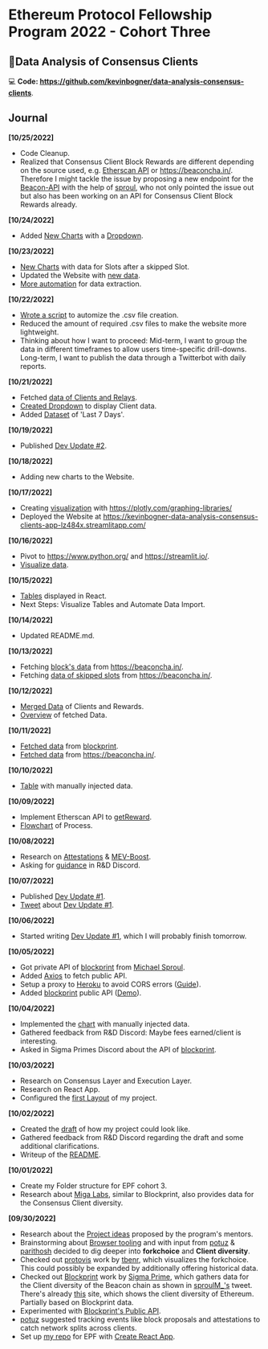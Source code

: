 # Ethereum Protocol Fellowship Program 2022 - Cohort Three

## 💾Data Analysis of Consensus Clients

:computer: **Code: https://github.com/kevinbogner/data-analysis-consensus-clients**.

## Journal
**[10/25/2022]**
- Code Cleanup.
- Realized that Consensus Client Block Rewards are different depending on the source used, e.g. [Etherscan API](https://etherscan.io/apis) or https://beaconcha.in/. Therefore I might tackle the issue by proposing a new endpoint for the [Beacon-API](https://ethereum.github.io/beacon-APIs/#/Beacon) with the help of [sproul](https://github.com/michaelsproul), who not only pointed the issue out but also has been working on an API for Consensus Client Block Rewards already.

**[10/24/2022]**
- Added [New Charts](https://user-images.githubusercontent.com/114221396/197732818-ea516e9c-cf90-4c51-8854-9a9e3d26afd3.png) with a [Dropdown](https://user-images.githubusercontent.com/114221396/197732953-87b3f4a3-9e7f-413e-975b-870e64a428bd.png).

**[10/23/2022]**
- [New Charts](https://user-images.githubusercontent.com/114221396/197408608-579d1049-2e83-475f-bb48-058e5be75821.png) with data for Slots after a skipped Slot.
- Updated the Website with [new data](https://user-images.githubusercontent.com/114221396/197408657-b96ef5a1-823d-42df-8d25-943337bcbd60.png).
- [More automation](https://user-images.githubusercontent.com/114221396/197408789-cf116660-8e6f-4432-8a58-8f805dfb11c4.png) for data extraction.

**[10/22/2022]**
- [Wrote a script](https://user-images.githubusercontent.com/114221396/197349383-831a1bac-5b35-4704-ac91-b7947e581126.png) to automize the .csv file creation.
- Reduced the amount of required .csv files to make the website more lightweight.
- Thinking about how I want to proceed: Mid-term, I want to group the data in different timeframes to allow users time-specific drill-downs. Long-term, I want to publish the data through a Twitterbot with daily reports.

**[10/21/2022]**
- Fetched [data of Clients and Relays](https://user-images.githubusercontent.com/114221396/197228380-c0a6eb72-f5b9-421b-a72a-1afcfeb617f8.png).
- [Created Dropdown](https://user-images.githubusercontent.com/114221396/197228617-374b8e22-3650-47f6-a8b0-6b6b67a3f2c9.png) to display Client data.
- Added [Dataset](https://user-images.githubusercontent.com/114221396/197270088-5a9d1297-b227-452f-9977-74c0be3abf73.png) of 'Last 7 Days'.

**[10/19/2022]**
- Published [Dev Update #2](https://hackmd.io/@lODlsf2CR9uWlyIyEdjjPQ/SkSBLnG7i).

**[10/18/2022]**
- Adding new charts to the Website.

**[10/17/2022]**
- Creating [visualization](https://user-images.githubusercontent.com/114221396/196202723-77851bae-bf00-4b4e-8e17-33e965782025.png) with https://plotly.com/graphing-libraries/
- Deployed the Website at https://kevinbogner-data-analysis-consensus-clients-app-lz484x.streamlitapp.com/

**[10/16/2022]**
- Pivot to https://www.python.org/ and https://streamlit.io/.
- [Visualize data](https://user-images.githubusercontent.com/114221396/196051309-7abcb35f-db99-4a3c-8031-b48254489724.png).

**[10/15/2022]**
- [Tables](https://user-images.githubusercontent.com/114221396/195984206-9690965b-7046-459f-ae15-1fcc1a41af41.png) displayed in React.
- Next Steps: Visualize Tables and Automate Data Import.

**[10/14/2022]**
- Updated README.md.

**[10/13/2022]**
- Fetching [block's data](https://user-images.githubusercontent.com/114221396/195835697-98904eae-5f4f-46ae-a113-708e6e6760c1.png) from https://beaconcha.in/.
- Fetching [data of skipped slots](https://user-images.githubusercontent.com/114221396/195837203-b616384b-3e27-4d39-bb60-ce2a084b5eb7.png) from https://beaconcha.in/.

**[10/12/2022]**
- [Merged Data](https://user-images.githubusercontent.com/114221396/195393208-22f25978-e616-4cb5-94db-a5483a13d4ad.png) of Clients and Rewards.
- [Overview](https://user-images.githubusercontent.com/114221396/195393717-a99d6698-29ed-4965-b73b-fa136499a4ba.png) of fetched Data.

**[10/11/2022]**
- [Fetched data](https://user-images.githubusercontent.com/114221396/195311091-ec87b902-5954-40f6-a23e-c7ed193b6f7b.png) from [blockprint](https://github.com/sigp/blockprint).
- [Fetched data](https://user-images.githubusercontent.com/114221396/195311259-010cdd73-0a01-445b-987f-7d34f95cf84c.png) from https://beaconcha.in/.

**[10/10/2022]**
- [Table](https://user-images.githubusercontent.com/114221396/194887188-86056520-642b-4961-b09c-079fdca08486.png) with manually injected data.

**[10/09/2022]**
- Implement Etherscan API to [getReward](https://docs.etherscan.io/api-endpoints/blocks#get-block-and-uncle-rewards-by-blockno).
- [Flowchart](https://user-images.githubusercontent.com/114221396/194756321-49beb9f3-c710-4678-a667-2190920ce963.png) of Process.

**[10/08/2022]**
- Research on [Attestations](https://ethereum.org/en/developers/docs/consensus-mechanisms/pos/attestations/) & [MEV-Boost](https://boost.flashbots.net/).
- Asking for [guidance](https://user-images.githubusercontent.com/114221396/194708102-d20af266-4912-4f05-81c8-db54e1ef850d.png) in R&D Discord.

**[10/07/2022]**
- Published [Dev Update #1](https://hackmd.io/@lODlsf2CR9uWlyIyEdjjPQ/HkeQ_Qnfi).
- [Tweet](https://twitter.com/kevin_bogner/status/1578353105623601152) about [Dev Update #1](https://hackmd.io/@lODlsf2CR9uWlyIyEdjjPQ/HkeQ_Qnfi).

**[10/06/2022]**
- Started writing [Dev Update #1](https://user-images.githubusercontent.com/114221396/194361684-e8f2f590-1dd2-4e39-ac20-7f1899eeebc2.png), which I will probably finish tomorrow.

**[10/05/2022]**
- Got private API of [blockprint](https://github.com/sigp/blockprint) from [Michael Sproul](https://twitter.com/sproulM_).
- Added [Axios](https://github.com/axios/axios) to fetch public API.
- Setup a proxy to [Heroku](https://dashboard.heroku.com/apps) to avoid CORS errors ([Guide](https://stackoverflow.com/questions/43871637/no-access-control-allow-origin-header-is-present-on-the-requested-resource-whe)).
- Added [blockprint](https://github.com/sigp/blockprint) public API ([Demo](https://user-images.githubusercontent.com/114221396/194077899-a7e846ba-493e-4751-b2b4-6f27ca700f40.png)).

**[10/04/2022]**
- Implemented the [chart](https://user-images.githubusercontent.com/114221396/193872844-dfb4a9b9-eb5c-4eed-84a5-fd7a238dae84.png) with manually injected data.
- Gathered feedback from R&D Discord: Maybe fees earned/client is interesting.
- Asked in Sigma Primes Discord about the API of [blockprint](https://github.com/sigp/blockprint).

**[10/03/2022]**
- Research on Consensus Layer and Execution Layer.
- Research on React App.
- Configured the [first Layout](https://user-images.githubusercontent.com/114221396/193602030-5ab6b761-93c2-4416-8331-ab14fc7a1218.png) of my project.

**[10/02/2022]**
- Created the [draft](https://user-images.githubusercontent.com/114221396/193452397-19a40781-27bc-4218-b08c-5a42183c37e2.png) of how my project could look like.
- Gathered feedback from R&D Discord regarding the draft and some additional clarifications.
- Writeup of the [README](https://github.com/kevinbogner/data-analysis-consensus-clients).

**[10/01/2022]**
- Create my Folder structure for EPF cohort 3.
- Research about [Miga Labs](https://migalabs.es/api-documentation), similar to Blockprint, also provides data for the Consensus Client diversity.

**[09/30/2022]**
- Research about the [Project ideas](https://github.com/eth-protocol-fellows/cohort-three/blob/master/projects/project-ideas.md) proposed by the program's mentors.
- Brainstorming about [Browser tooling](https://github.com/eth-protocol-fellows/cohort-three/blob/master/projects/project-ideas.md#browser-tooling) and with input from [potuz](https://github.com/potuz) & [parithosh](https://github.com/parithosh) decided to dig deeper into **forkchoice** and **Client diversity**.
- Checked out [protovis](https://github.com/tbenr/protovis) work by [tbenr](https://github.com/tbenr), which visualizes the forkchoice. This could possibly be expanded by additionally offering historical data.
- Checked out [Blockprint](https://github.com/sigp/blockprint) work by [Sigma Prime](https://sigmaprime.io/), which gathers data for the Client diversity of the Beacon chain as shown in [sproulM_'s](https://twitter.com/sproulM_/status/1481109509544513539) tweet. There's already [this](https://clientdiversity.org/) site, which shows the client diversity of Ethereum. Partially based on Blockprint data.
- Experimented with [Blockprint's Public API](https://github.com/sigp/blockprint/blob/main/docs/api.md).
- [potuz](https://github.com/potuz) suggested tracking events like block proposals and attestations to catch network splits across clients.
- Set up [my repo](https://github.com/kevinbogner/data-analysis-consensus-clients) for EPF with [Create React App](https://create-react-app.dev/).
